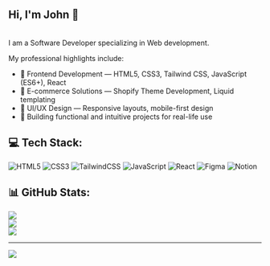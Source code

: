 ## Hi, I'm John 👋 
<br>
I am a Software Developer specializing in Web development. 
<br>

My professional highlights include: 

- 🎨 Frontend Development — HTML5, CSS3, Tailwind CSS, JavaScript (ES6+), React 
- 🛒 E-commerce Solutions — Shopify Theme Development, Liquid templating 
- 📱 UI/UX Design — Responsive layouts, mobile-first design 
- 🚀 Building functional and intuitive projects for real-life use 

## 💻 Tech Stack:
![HTML5](https://img.shields.io/badge/html5-%23E34F26.svg?style=for-the-badge&logo=html5&logoColor=white) ![CSS3](https://img.shields.io/badge/css3-%231572B6.svg?style=for-the-badge&logo=css3&logoColor=white) ![TailwindCSS](https://img.shields.io/badge/tailwindcss-%2338B2AC.svg?style=for-the-badge&logo=tailwind-css&logoColor=white) ![JavaScript](https://img.shields.io/badge/javascript-%23323330.svg?style=for-the-badge&logo=javascript&logoColor=%23F7DF1E) ![React](https://img.shields.io/badge/react-%2320232a.svg?style=for-the-badge&logo=react&logoColor=%2361DAFB) ![Figma](https://img.shields.io/badge/figma-%23F24E1E.svg?style=for-the-badge&logo=figma&logoColor=white) ![Notion](https://img.shields.io/badge/Notion-%23000000.svg?style=for-the-badge&logo=notion&logoColor=white)
## 📊 GitHub Stats:
![](https://github-readme-stats.vercel.app/api?username=johnchrismaina&theme=yeblu&hide_border=false&include_all_commits=false&count_private=false)<br/>
![](https://nirzak-streak-stats.vercel.app/?user=johnchrismaina&theme=yeblu&hide_border=false)<br/>
![](https://github-readme-stats.vercel.app/api/top-langs/?username=johnchrismaina&theme=yeblu&hide_border=false&include_all_commits=false&count_private=false&layout=compact)

---
[![](https://visitcount.itsvg.in/api?id=johnchrismaina&icon=0&color=0)](https://visitcount.itsvg.in)

<!-- Proudly created with GPRM ( https://gprm.itsvg.in ) -->
